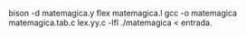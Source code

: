 bison -d matemagica.y
flex matemagica.l
gcc -o matemagica matemagica.tab.c lex.yy.c -lfl
./matemagica < entrada.
